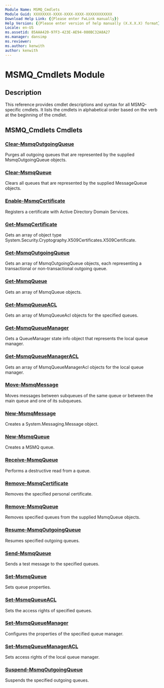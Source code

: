 ```yaml
---
Module Name: MSMQ_Cmdlets
Module Guid: XXXXXXXX-XXXX-XXXX-XXXX-XXXXXXXXXXXX
Download Help Link: {{Please enter FwLink manually}}
Help Version: {{Please enter version of help manually (X.X.X.X) format}}
Locale: en-US
ms.assetid: 85AAA420-97F3-423E-AE94-080BC32A8A27
ms.manager: dansimp
ms.reviewer:
ms.author: kenwith
author: kenwith
---
```


# MSMQ_Cmdlets Module
## Description
This reference provides cmdlet descriptions and syntax for all MSMQ-specific cmdlets. It lists the cmdlets in alphabetical order based on the verb at the beginning of the cmdlet.

## MSMQ_Cmdlets Cmdlets
### [Clear-MsmqOutgoingQueue](./Clear-MsmqOutgoingQueue.md)
Purges all outgoing queues that are represented by the supplied MsmqOutgoingQueue objects.

### [Clear-MsmqQueue](./Clear-MsmqQueue.md)
Clears all queues that are represented by the supplied MessageQueue objects.

### [Enable-MsmqCertificate](./Enable-MsmqCertificate.md)
Registers a certificate with Active Directory Domain Services.

### [Get-MsmqCertificate](./Get-MsmqCertificate.md)
Gets an array of object type System.Security.Cryptography.X509Certificates.X509Certificate.

### [Get-MsmqOutgoingQueue](./Get-MsmqOutgoingQueue.md)
Gets an array of MsmqOutgoingQueue objects, each representing a transactional or non-transactional outgoing queue.

### [Get-MsmqQueue](./Get-MsmqQueue.md)
Gets an array of MsmqQueue objects.

### [Get-MsmqQueueACL](./Get-MsmqQueueACL.md)
Gets an array of MsmqQueueAcl objects for the specified queues.

### [Get-MsmqQueueManager](./Get-MsmqQueueManager.md)
Gets a QueueManager state info object that represents the local queue manager.

### [Get-MsmqQueueManagerACL](./Get-MsmqQueueManagerACL.md)
Gets an array of MsmqQueueManagerAcl objects for the local queue manager.

### [Move-MsmqMessage](./Move-MsmqMessage.md)
Moves messages between subqueues of the same queue or between the main queue and one of its subqueues.

### [New-MsmqMessage](./New-MsmqMessage.md)
Creates a System.Messaging.Message object.

### [New-MsmqQueue](./New-MsmqQueue.md)
Creates a MSMQ queue.

### [Receive-MsmqQueue](./Receive-MsmqQueue.md)
Performs a destructive read from a queue.

### [Remove-MsmqCertificate](./Remove-MsmqCertificate.md)
Removes the specified personal certificate.

### [Remove-MsmqQueue](./Remove-MsmqQueue.md)
Removes specified queues from the supplied MsmqQueue objects.

### [Resume-MsmqOutgoingQueue](./Resume-MsmqOutgoingQueue.md)
Resumes specified outgoing queues.

### [Send-MsmqQueue](./Send-MsmqQueue.md)
Sends a test message to the specified queues.

### [Set-MsmqQueue](./Set-MsmqQueue.md)
Sets queue properties.

### [Set-MsmqQueueACL](./Set-MsmqQueueACL.md)
Sets the access rights of specified queues.

### [Set-MsmqQueueManager](./Set-MsmqQueueManager.md)
Configures the properties of the specified queue manager.

### [Set-MsmqQueueManagerACL](./Set-MsmqQueueManagerACL.md)
Sets access rights of the local queue manager.

### [Suspend-MsmqOutgoingQueue](./Suspend-MsmqOutgoingQueue.md)
Suspends the specified outgoing queues.

